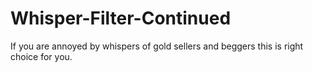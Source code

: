 # Whisper-Filter-Continued
If you are annoyed by whispers of gold sellers and beggers this is right choice for you.
